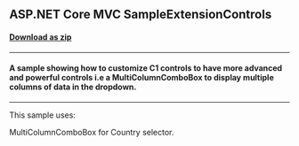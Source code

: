 ## ASP.NET Core MVC SampleExtensionControls
#### [Download as zip](https://downgit.github.io/#/home?url=https://github.com/GrapeCity/ComponentOne-ASPNET-MVC-Samples/tree/master/SampleExtensionControls)
____
#### A sample showing how to customize C1 controls to have more advanced and powerful controls i.e a MultiColumnComboBox to display multiple columns of data in the dropdown.
____
This sample uses:

MultiColumnComboBox for Country selector.
